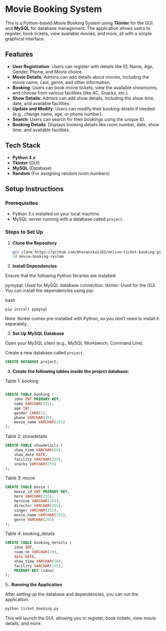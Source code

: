 # Movie Booking System

This is a Python-based Movie Booking System using **Tkinter** for the GUI and **MySQL** for database management. The application allows users to register, book tickets, view available movies, and more, all with a simple graphical interface.

## Features

- **User Registration**: Users can register with details like ID, Name, Age, Gender, Phone, and Movie choice.
- **Movie Details**: Admins can add details about movies, including the movie name, cast, genre, and other information.
- **Booking**: Users can book movie tickets, view the available showrooms, and choose from various facilities (like AC, Snacks, etc.).
- **Show Details**: Admins can add show details, including the show time, date, and available facilities.
- **Update and Modify**: Users can modify their booking details if needed (e.g., change name, age, or phone number).
- **Search**: Users can search for their bookings using the unique ID.
- **Booking Details**: Displays booking details like room number, date, show time, and available facilities.

## Tech Stack

- **Python 3.x**
- **Tkinter** (GUI)
- **MySQL** (Database)
- **Random** (For assigning random room numbers)

## Setup Instructions

### Prerequisites

- Python 3.x installed on your local machine.
- MySQL server running with a database called `project`.

### Steps to Set Up

1. **Clone the Repository**
   ```bash
   git clone https://github.com/bhuvanika1102/online-ticket-booking.git
   cd movie-booking-system
2. **Install Dependencies**

Ensure that the following Python libraries are installed:

pymysql: Used for MySQL database connection.
tkinter: Used for the GUI.
You can install the dependencies using pip:

bash
```
pip install pymysql
```
Note: tkinter comes pre-installed with Python, so you don’t need to install it separately.

3. **Set Up MySQL Database**

Open your MySQL client (e.g., MySQL Workbench, Command Line).

Create a new database called `project`.

```sql
CREATE DATABASE project;
```
4. **Create the following tables inside the project database:**

Table 1: booking

```sql

CREATE TABLE booking (
    idno INT PRIMARY KEY,
    name VARCHAR(255),
    age INT,
    gender CHAR(1),
    phone VARCHAR(20),
    movie_name VARCHAR(255)
);
```
Table 2: showdetails

```sql
CREATE TABLE showdetails (
    show_time VARCHAR(50),
    show_date DATE,
    facility VARCHAR(255),
    snacks VARCHAR(255)
);
```
Table 3: movie

```sql
CREATE TABLE movie (
    movie_id INT PRIMARY KEY,
    hero VARCHAR(255),
    heroine VARCHAR(255),
    director VARCHAR(255),
    singer VARCHAR(255),
    movie_name VARCHAR(255),
    genre VARCHAR(255)
);
```
Table 4: booking_details

```sql
CREATE TABLE booking_details (
    idno INT,
    room_no VARCHAR(10),
    date DATE,
    show_time VARCHAR(50),
    facility VARCHAR(255),
    PRIMARY KEY (idno)
);
```
5.. **Running the Application**

After setting up the database and dependencies, you can run the application.

```bash
python ticket_booking.py
```
This will launch the GUI, allowing you to register, book tickets, view movie details, and more.
